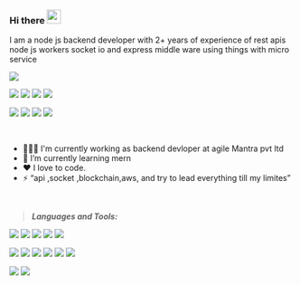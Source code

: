 ### Hi there <img src="https://media.giphy.com/media/hvRJCLFzcasrR4ia7z/giphy.gif" width="25px">

I am a node js backend developer with 2+ years of experience of rest apis node js workers socket io and express middle ware using things with micro service 

![](https://komarev.com/ghpvc/?username=sachinjat2802&label=PROFILE+VIEWS)


[<img src="https://img.shields.io/badge/hackerrank%20-%23000000.svg?&style=for-the-badge&logo=hackerrank&logoColor=white%22"/>][hackerRank]
[<img src="https://img.shields.io/badge/linkedin-%23000000.svg?&style=for-the-badge&logo=linkedin&logoColor=white" />][linkedin]
[<img src="https://img.shields.io/badge/npm%20-%23000000.svg?&style=for-the-badge&logo=npm&logoColor=white%22"/>][npm]
[<img src="https://img.shields.io/badge/discord%20-%23000000.svg?&style=for-the-badge&logo=discord&logoColor=white%22"/>][discord]

[<img src="https://img.shields.io/badge/medium%20-%23000000.svg?&style=for-the-badge&logo=medium&logoColor=white%22"/>][medium1]
[<img src="https://img.shields.io/badge/instagram-%23000000.svg?&style=for-the-badge&logo=instagram&logoColor=white" />][instagram]
[<img src="https://img.shields.io/badge/gitlab1-%23000000.svg?&style=for-the-badge&logo=gitlab&logoColor=white" />][gitlab1]
[<img src="https://img.shields.io/badge/gitlab2-%23000000.svg?&style=for-the-badge&logo=gitlab&logoColor=white" />][gitlab2]







<br/>


- 👨🏾‍💻 I'm currently working as backend devloper at agile Mantra pvt ltd</span>
- 🌱 I’m currently learning mern</span>
- ❤️ I love to code.
- ⚡ “api ,socket ,blockchain,aws, and try to lead everything till my limites”



<br />



> ***Languages and Tools:***

[<img src="https://img.shields.io/badge/node.js%20-%23000000.svg?&style=for-the-badge&logo=node.js&logoColor=white"/>][Nodejs]
[<img src="https://img.shields.io/badge/npm%20-%23000000.svg?&style=for-the-badge&logo=npm&logoColor=white%22"/>][npm]
[<img src="https://img.shields.io/badge/express%20-%23000000.svg?&style=for-the-badge&logo=express&logoColor=white%22"/>][express]
[<img src="https://img.shields.io/badge/mongodb%20-%23000000.svg?&style=for-the-badge&logo=mongodb&logoColor=white%22"/>][MongoDB]
[<img src="https://img.shields.io/badge/firebase%20-%23000000.svg?&style=for-the-badge&logo=firebase&logoColor=white%22"/>][firebase]

[<img src="https://img.shields.io/badge/aws%20-%23000000.svg?&style=for-the-badge&logo=amazon&logoColor=white%22"/>][aws]
[<img src="https://img.shields.io/badge/socket.io%20-%23000000.svg?&style=for-the-badge&logo=socket.io&logoColor=white%22"/>][socket.io]
[<img src="https://img.shields.io/badge/dart%20-%23000000.svg?&style=for-the-badge&logo=dart&logoColor=white%22"/>][dart]
[<img src="https://img.shields.io/badge/flutter%20-%23000000.svg?&style=for-the-badge&logo=flutter&logoColor=white%22"/>][flutter]
[<img src="https://img.shields.io/badge/android%20-%23000000.svg?&style=for-the-badge&logo=android&logoColor=white%22"/>][android]
[<img src="https://img.shields.io/badge/ios%20-%23000000.svg?&style=for-the-badge&logo=ios&logoColor=white%22"/>][ios]

[<img src="https://img.shields.io/badge/javascript%20-%23000000.svg?&style=for-the-badge&logo=javascript&logoColor=white%22"/>][Javascript]
[<img src="https://img.shields.io/badge/ecmascript%20-%23000000.svg?&style=for-the-badge&logo=ecma&logoColor=white%22"/>][ecmascript]






































[instagram]: https://www.instagram.com/__monnu__
[linkedin]:https://www.linkedin.com/in/sachin-jat-2802/

[Nodejs]: https://nodejs.org/en/
[npm]:https://www.npmjs.com/~sachin.virtoustack
[hackerRank]:https://www.hackerrank.com/sachinjat2802
[discord]:https://discord.com/channels/710138849350647871/898942255757422663
[express]:https://expressjs.com/
[MongoDB]:https://www.mongodb.com/home
[firebase]:https://firebase.google.com/docs/auth/web/google-signin
[aws]:https://aws.amazon.com/console/
[medium1]:https://medium.com/@sachin.jat

[socket.io]:https://socket.io/
[gitlab1]:https://gitlab.com/sachinjat2802
[gitlab2]:https://gitlab.com/sachin.jat
[dart]:https://dart.dev/
[flutter]:https://flutter.dev/?gclid=CjwKCAiAkfucBhBBEiwAFjbkr0i_-sgqqqwkVVz5kqCJBUfS6BiF803lbS0wiOa1eGWiocLf6j4DZhoCKC8QAvD_BwE&gclsrc=aw.ds
[android]:https://www.android.com/intl/en_in/
[ios]:https://www.android.com/intl/en_in/

[Javascript]:https://www.javascript.com/
[ecmascript]:https://www.ecma-international.org/publications-and-standards/standards/ecma-262/




